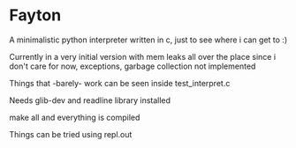 # Fayton
A minimalistic python interpreter written in c, just to see where i can get to :)

Currently in a very initial version with mem leaks all over the place since i don't care for now, exceptions, garbage collection not implemented

Things that -barely- work can be seen inside test_interpret.c

Needs glib-dev and readline library installed

make all and everything is compiled

Things can be tried using repl.out
